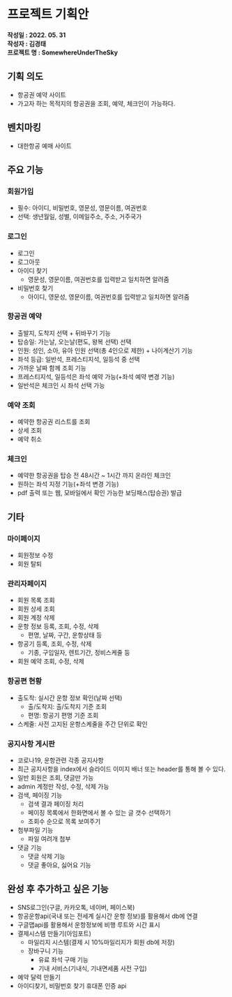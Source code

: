 # 프로젝트 기획안
**작성일 : 2022. 05. 31**  
**작성자 : 김경태**  
**프로젝트 명 :  SomewhereUnderTheSky**

## 기획 의도 
- 항공권 예약 사이트
- 가고자 하는 목적지의 항공권을 조회, 예약, 체크인이 가능하다.

## 벤치마킹
- 대한항공 예매 사이트
  
## 주요 기능
### 회원가입
- 필수: 아이디, 비밀번호, 영문성, 영문이름, 여권번호
- 선택: 생년월일, 성별, 이메일주소, 주소, 거주국가

### 로그인
- 로그인
- 로그아웃
- 아이디 찾기
  - 영문성, 영문이름, 여권번호를 입력받고 일치하면 알려줌
- 비밀번호 찾기
  - 아이디, 영문성, 영문이름, 여권번호를 입력받고 일치하면 알려줌

### 항공권 예약
- 출발지, 도착지 선택 + 뒤바꾸기 기능
- 탑승일: 가는날, 오는날(편도, 왕복 선택) 선택
- 인원: 성인, 소아, 유아 인원 선택(총 4인으로 제한) + 나이계산기 기능
- 좌석 등급: 일반석, 프레스티지석, 일등석 중 선택
- 가까운 날짜 함께 조회 기능
- 프레스티지석, 일등석은 좌석 예약 가능(+좌석 예약 변경 기능)
- 일반석은 체크인 시 좌석 선택 가능

### 예약 조회
- 예약한 항공권 리스트를 조회
- 상세 조회
- 예약 취소

### 체크인
- 예약한 항공권을 탑승 전 48시간 ~ 1시간 까지 온라인 체크인
- 원하는 좌석 지정 기능(+좌석 변경 기능)
- pdf 출력 또는 웹, 모바일에서 확인 가능한 보딩패스(탑승권) 발급

## 기타
### 마이페이지
- 회원정보 수정
- 회원 탈퇴

### 관리자페이지
- 회원 목록 조회
- 회원 상세 조회
- 회원 계정 삭제
- 운항 정보 등록, 조회, 수정, 삭제
  - 편명, 날짜, 구간, 운항상태 등
- 항공기 등록, 조회, 수정, 삭제
  - 기종, 구입일자, 렌트기간, 정비스케줄 등
- 회원 예약 조회, 수정, 삭제

### 항공편 현황
- 출도착: 실시간 운항 정보 확인(날짜 선택)
  - 출/도착지: 출/도착지 기준 조회
  - 편명: 항공기 편명 기준 조회
- 스케줄: 사전 고지된 운항스케줄을 주간 단위로 확인

### 공지사항 게시판
- 코로나19, 운항관련 각종 공지사항
- 최근 공지사항을 index에서 슬라이드 이미지 배너 또는 header를 통해 볼 수 있다.
- 일반 회원은 조회, 댓글만 가능
- admin 계정만 작성, 수정, 삭제 가능
- 검색, 페이징 기능
  - 검색 결과 페이징 처리
  - 페이징 목록에서 한화면에서 볼 수 있는 글 갯수 선택하기
  - 조회수 순으로 목록 보여주기
- 첨부파일 기능
  - 파일 여려개 첨부
- 댓글 기능
  - 댓글 삭제 기능
  - 댓글 좋아요, 싫어요 기능

## 완성 후 추가하고 싶은 기능
- SNS로그인(구글, 카카오톡, 네이버, 페이스북)
- 항공운항api(국내 또는 전세계 실시간 운항 정보)를 활용해서 db에 연결
- 구글맵api를 활용해서 운항정보에 비행 루트와 시간 표시
- 결제시스템 만들기(아임포트)
  - 마일리지 시스템(결제 시 10%마일리지가 회원 db에 저장)
  - 장바구니 기능
    - 유료 좌석 구매 기능
    - 기내 서비스(기내식, 기내면세품 사전 구입)
- 예약 달력 만들기
- 아이디찾기, 비밀번호 찾기 휴대폰 인증 api